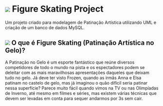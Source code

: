 # <img src="https://img.icons8.com/external-justicon-lineal-color-justicon/30/000000/external-archery-sport-avatar-justicon-lineal-color-justicon.png"/> Figure Skating Project
Um projeto criado para modelagem de Patinação Artística utilizando UML e criação de um banco de dados MySQL.

## <img src="https://icons8.com.br/icon/17349/patins-de-gelo"/> O que é Figure Skating (Patinação Artística no Gelo)?
A Patinação no Gelo é um esporte fantástico que reúne diversos competidores de todo o mundo na pista e os espectadores podem se deleitar com as mais maravilhosas apresentações daqueles que deixam tudo no gelo. Já deve ter visto Frozen, quando as irmãs Anna e Elsa patinam no castelo de gelo, mas já imaginou o quão difícil seria patinar nessa superfície? Parece muito fácil quando vimos na TV ou nas Olimpíadas de Inverno, até mesmo em filmes e séries, mas existem várias técnicas que devem ser levadas em conta para sequer andarmos por 3s sem cair.


